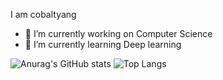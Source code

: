 I am cobaltyang
- 🔭 I’m currently working on Computer Science
- 🌱 I’m currently learning Deep learning

![Anurag's GitHub stats](https://github-readme-stats.vercel.app/api?username=cobaltyang&count_private=true&show_icons=true&theme=solarized-light)
![Top Langs](https://github-readme-stats.vercel.app/api/top-langs/?username=cobaltyang&layout=compact)

